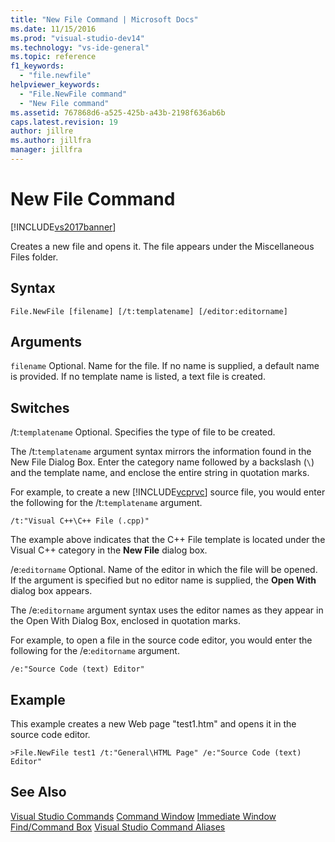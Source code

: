 ```yaml
---
title: "New File Command | Microsoft Docs"
ms.date: 11/15/2016
ms.prod: "visual-studio-dev14"
ms.technology: "vs-ide-general"
ms.topic: reference
f1_keywords:
  - "file.newfile"
helpviewer_keywords:
  - "File.NewFile command"
  - "New File command"
ms.assetid: 767868d6-a525-425b-a43b-2198f636ab6b
caps.latest.revision: 19
author: jillre
ms.author: jillfra
manager: jillfra
---
```

# New File Command
[!INCLUDE[vs2017banner](../../includes/vs2017banner.md)]

Creates a new file and opens it. The file appears under the Miscellaneous Files folder.

## Syntax

```
File.NewFile [filename] [/t:templatename] [/editor:editorname]
```

## Arguments
 `filename`
 Optional. Name for the file. If no name is supplied, a default name is provided. If no template name is listed, a text file is created.

## Switches
 /t:`templatename`
 Optional. Specifies the type of file to be created.

 The /t:`templatename` argument syntax mirrors the information found in the New File Dialog Box. Enter the category name followed by a backslash (`\`) and the template name, and enclose the entire string in quotation marks.

 For example, to create a new [!INCLUDE[vcprvc](../../includes/vcprvc-md.md)] source file, you would enter the following for the /t:`templatename` argument.

```
/t:"Visual C++\C++ File (.cpp)"
```

 The example above indicates that the C++ File template is located under the Visual C++ category in the **New File** dialog box.

 /e:`editorname`
 Optional. Name of the editor in which the file will be opened. If the argument is specified but no editor name is supplied, the **Open With** dialog box appears.

 The /e:`editorname` argument syntax uses the editor names as they appear in the Open With Dialog Box, enclosed in quotation marks.

 For example, to open a file in the source code editor, you would enter the following for the /e:`editorname` argument.

```
/e:"Source Code (text) Editor"
```

## Example
 This example creates a new Web page "test1.htm" and opens it in the source code editor.

```
>File.NewFile test1 /t:"General\HTML Page" /e:"Source Code (text) Editor"
```

## See Also
 [Visual Studio Commands](../../ide/reference/visual-studio-commands.md)
 [Command Window](../../ide/reference/command-window.md)
 [Immediate Window](../../ide/reference/immediate-window.md)
 [Find/Command Box](../../ide/find-command-box.md)
 [Visual Studio Command Aliases](../../ide/reference/visual-studio-command-aliases.md)
